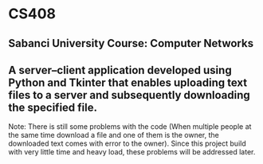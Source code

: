 # CS408
Sabanci University Course: Computer Networks
-
A server–client application developed using Python and Tkinter that enables uploading text files to a server and 
subsequently downloading the specified file.  
--
Note: There is still some problems with the code (When multiple people at the same time download a file
and one of them is the owner, the downloaded text comes with error to the owner). Since this project build
with very little time and heavy load, these problems will be addressed later.
